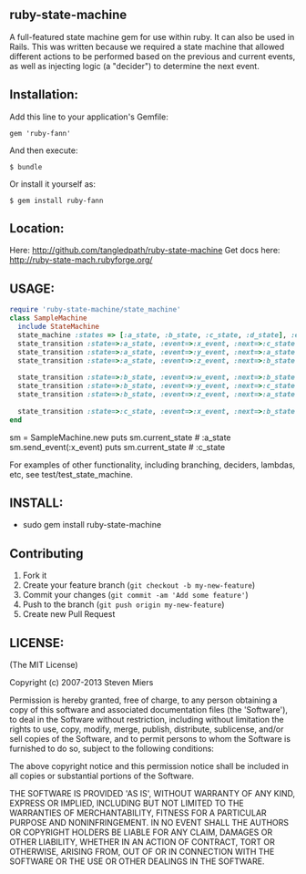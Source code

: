 ## ruby-state-machine
A full-featured state machine gem for use within ruby.  It can also be used in Rails.  This was written because we required a state machine that allowed different actions to be performed based on the previous and current events, as well as injecting logic (a "decider") to determine the next event.  

## Installation:

Add this line to your application's Gemfile:

    gem 'ruby-fann'

And then execute:

    $ bundle

Or install it yourself as:

    $ gem install ruby-fann

## Location:
Here: http://github.com/tangledpath/ruby-state-machine
Get docs here: http://ruby-state-mach.rubyforge.org/


## USAGE:

```ruby
require 'ruby-state-machine/state_machine'
class SampleMachine
  include StateMachine
  state_machine :states => [:a_state, :b_state, :c_state, :d_state], :events => [:w_event, :x_event, :y_event, :z_event]
  state_transition :state=>:a_state, :event=>:x_event, :next=>:c_state
  state_transition :state=>:a_state, :event=>:y_event, :next=>:a_state
  state_transition :state=>:a_state, :event=>:z_event, :next=>:b_state
                                                            
  state_transition :state=>:b_state, :event=>:w_event, :next=>:b_state
  state_transition :state=>:b_state, :event=>:y_event, :next=>:c_state
  state_transition :state=>:b_state, :event=>:z_event, :next=>:a_state
                                                            
  state_transition :state=>:c_state, :event=>:x_event, :next=>:b_state
end
```

sm = SampleMachine.new
puts sm.current_state # :a_state
sm.send_event(:x_event)
puts sm.current_state # :c_state
</pre>

For examples of other functionality, including branching, deciders, lambdas, etc, see test/test_state_machine.


## INSTALL:

* sudo gem install ruby-state-machine

## Contributing

1. Fork it
2. Create your feature branch (`git checkout -b my-new-feature`)
3. Commit your changes (`git commit -am 'Add some feature'`)
4. Push to the branch (`git push origin my-new-feature`)
5. Create new Pull Request

## LICENSE:

(The MIT License)

Copyright (c) 2007-2013 Steven Miers

Permission is hereby granted, free of charge, to any person obtaining
a copy of this software and associated documentation files (the
'Software'), to deal in the Software without restriction, including
without limitation the rights to use, copy, modify, merge, publish,
distribute, sublicense, and/or sell copies of the Software, and to
permit persons to whom the Software is furnished to do so, subject to
the following conditions:

The above copyright notice and this permission notice shall be
included in all copies or substantial portions of the Software.

THE SOFTWARE IS PROVIDED 'AS IS', WITHOUT WARRANTY OF ANY KIND,
EXPRESS OR IMPLIED, INCLUDING BUT NOT LIMITED TO THE WARRANTIES OF
MERCHANTABILITY, FITNESS FOR A PARTICULAR PURPOSE AND NONINFRINGEMENT.
IN NO EVENT SHALL THE AUTHORS OR COPYRIGHT HOLDERS BE LIABLE FOR ANY
CLAIM, DAMAGES OR OTHER LIABILITY, WHETHER IN AN ACTION OF CONTRACT,
TORT OR OTHERWISE, ARISING FROM, OUT OF OR IN CONNECTION WITH THE
SOFTWARE OR THE USE OR OTHER DEALINGS IN THE SOFTWARE.

